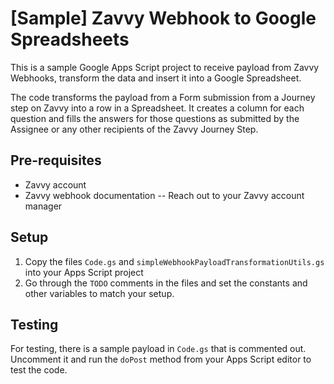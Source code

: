 # [Sample] Zavvy Webhook to Google Spreadsheets

This is a sample Google Apps Script project to receive payload from Zavvy Webhooks,
transform the data and insert it into a Google Spreadsheet.

The code transforms the payload from a Form submission from a Journey step on
Zavvy into a row in a Spreadsheet. 
It creates a column for each question and fills the answers for those questions
as submitted by the Assignee or any other recipients of the Zavvy Journey Step.

## Pre-requisites

* Zavvy account
* Zavvy webhook documentation -- Reach out to your Zavvy account manager

## Setup

1. Copy the files `Code.gs` and `simpleWebhookPayloadTransformationUtils.gs` into your 
   Apps Script project
2. Go through the `TODO` comments in the files and set the constants and other variables
   to match your setup.

## Testing

For testing, there is a sample payload in `Code.gs` that is commented out. 
Uncomment it and run the `doPost` method from your Apps Script editor to test the code.


